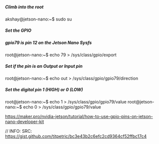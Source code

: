 ##### Climb into the root
akshay@jetson-nano:~$ sudo su
##### Set the GPIO
##### gpio79 is pin 12 on the Jetson Nano Sysfs
root@jetson-nano:~$ echo 79 > /sys/class/gpio/export
##### Set if the pin is an Output or Input pin
root@jetson-nano:~$ echo out > /sys/class/gpio/gpio79/direction
##### Set the digital pin 1 (HIGH) or 0 (LOW)
root@jetson-nano:~$ echo 1 > /sys/class/gpio/gpio79/value
root@jetson-nano:~$ echo 0 > /sys/class/gpio/gpio79/value

https://maker.pro/nvidia-jetson/tutorial/how-to-use-gpio-pins-on-jetson-nano-developer-kit

// INFO: SRC: https://gist.github.com/titpetric/bc3e43b2c6efc2cd9364cf52ffbc17c4
